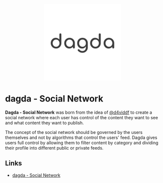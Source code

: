 <p align="center">
<img src="./icon-play.png" width="250" alt="MyFoodieJournal logo" title="MyFoodieJournal">
</p>

# dagda - Social Network

**Dagda - Social Network** was born from the idea of [@d4viddf](https://github.com/D4vidDf) to create a social network where each user has control of the content they want to see and what content they want to publish.

The concept of the social network should be governed by the users themselves and not by algorithms that control the users' feed. Dagda gives users full control by allowing them to filter content by category and dividing their profile into different public or private feeds.

## Links

* [dagda - Social Network](https://dagda.social)
